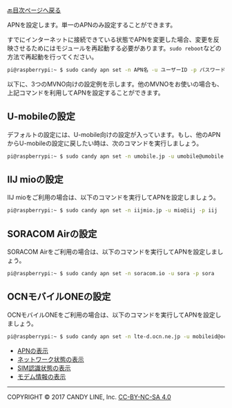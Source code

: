 [🔙目次ページへ戻る](README.md)

APNを設定します。単一のAPNのみ設定することができます。

すでにインターネットに接続できている状態でAPNを変更した場合、変更を反映させるためにはモジュールを再起動する必要があります。```sudo reboot```などの方法で再起動を行ってください。

```bash
pi@raspberrypi:~ $ sudo candy apn set -n APN名 -u ユーザーID -p パスワード
```

以下に、3つのMVNO向けの設定例を示します。他のMVNOをお使いの場合も、上記コマンドを利用してAPNを設定することができます。

## U-mobileの設定

デフォルトの設定には、U-mobile向けの設定が入っています。もし、他のAPNからU-mobileの設定に戻したい時は、次のコマンドを実行しましょう。

```bash
pi@raspberrypi:~ $ sudo candy apn set -n umobile.jp -u umobile@umobile.jp -p umobile
```

## IIJ mioの設定

IIJ mioをご利用の場合は、以下のコマンドを実行してAPNを設定しましょう。

```bash
pi@raspberrypi:~ $ sudo candy apn set -n iijmio.jp -u mio@iij -p iij
```

## SORACOM Airの設定

SORACOM Airをご利用の場合は、以下のコマンドを実行してAPNを設定しましょう。

```bash
pi@raspberrypi:~ $ sudo candy apn set -n soracom.io -u sora -p sora
```

## OCNモバイルONEの設定

OCNモバイルONEをご利用の場合は、以下のコマンドを実行してAPNを設定しましょう。

```bash
pi@raspberrypi:~ $ sudo candy apn set -n lte-d.ocn.ne.jp -u mobileid@ocn -p mobile
```

* [APNの表示](APNの表示.md)
* [ネットワーク状態の表示](ネットワーク状態の表示.md)
* [SIM認識状態の表示](SIM認識状態の表示.md)
* [モデム情報の表示](モデム情報の表示.md)

---
COPYRIGHT © 2017 CANDY LINE, Inc. [CC-BY-NC-SA 4.0](https://creativecommons.org/licenses/by-nc-sa/4.0/)
